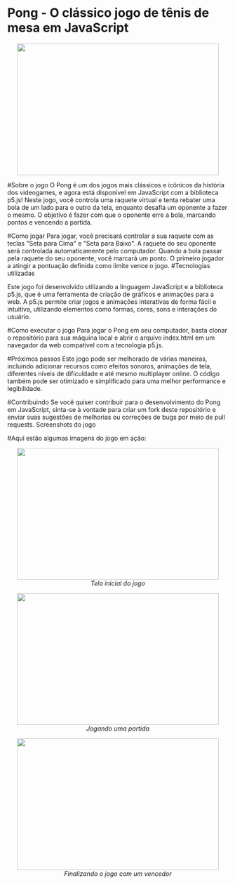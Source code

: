 <h1>Pong - O clássico jogo de tênis de mesa em JavaScript</h1>
<p align="center">
  <img width="460" height="300" src="[INSIRA AQUI UMA IMAGEM DO JOGO]">
</p>

#Sobre o jogo
O Pong é um dos jogos mais clássicos e icônicos da história dos videogames, e agora está disponível em JavaScript com a biblioteca p5.js! Neste jogo, você controla uma raquete virtual e tenta rebater uma bola de um lado para o outro da tela, enquanto desafia um oponente a fazer o mesmo. O objetivo é fazer com que o oponente erre a bola, marcando pontos e vencendo a partida.

#Como jogar
Para jogar, você precisará controlar a sua raquete com as teclas "Seta para Cima" e "Seta para Baixo". A raquete do seu oponente será controlada automaticamente pelo computador. Quando a bola passar pela raquete do seu oponente, você marcará um ponto. O primeiro jogador a atingir a pontuação definida como limite vence o jogo.
#Tecnologias utilizadas

Este jogo foi desenvolvido utilizando a linguagem JavaScript e a biblioteca p5.js, que é uma ferramenta de criação de gráficos e animações para a web. A p5.js permite criar jogos e animações interativas de forma fácil e intuitiva, utilizando elementos como formas, cores, sons e interações do usuário.

#Como executar o jogo
Para jogar o Pong em seu computador, basta clonar o repositório para sua máquina local e abrir o arquivo index.html em um navegador da web compatível com a tecnologia p5.js.

#Próximos passos
Este jogo pode ser melhorado de várias maneiras, incluindo adicionar recursos como efeitos sonoros, animações de tela, diferentes níveis de dificuldade e até mesmo multiplayer online. O código também pode ser otimizado e simplificado para uma melhor performance e legibilidade.

#Contribuindo
Se você quiser contribuir para o desenvolvimento do Pong em JavaScript, sinta-se à vontade para criar um fork deste repositório e enviar suas sugestões de melhorias ou correções de bugs por meio de pull requests.
Screenshots do jogo

#Aqui estão algumas imagens do jogo em ação:
<p align="center">
  <img width="460" height="300" src="[INSIRA AQUI UMA IMAGEM DO JOGO]">
  <br>
  <em>Tela inicial do jogo</em>
</p>
<p align="center">
  <img width="460" height="300" src="[INSIRA AQUI UMA IMAGEM DO JOGO]">
  <br>
  <em>Jogando uma partida</em>
</p>
<p align="center">
  <img width="460" height="300" src="[INSIRA AQUI UMA IMAGEM DO JOGO]">
  <br>
  <em>Finalizando o jogo com um vencedor</em>
</p>
